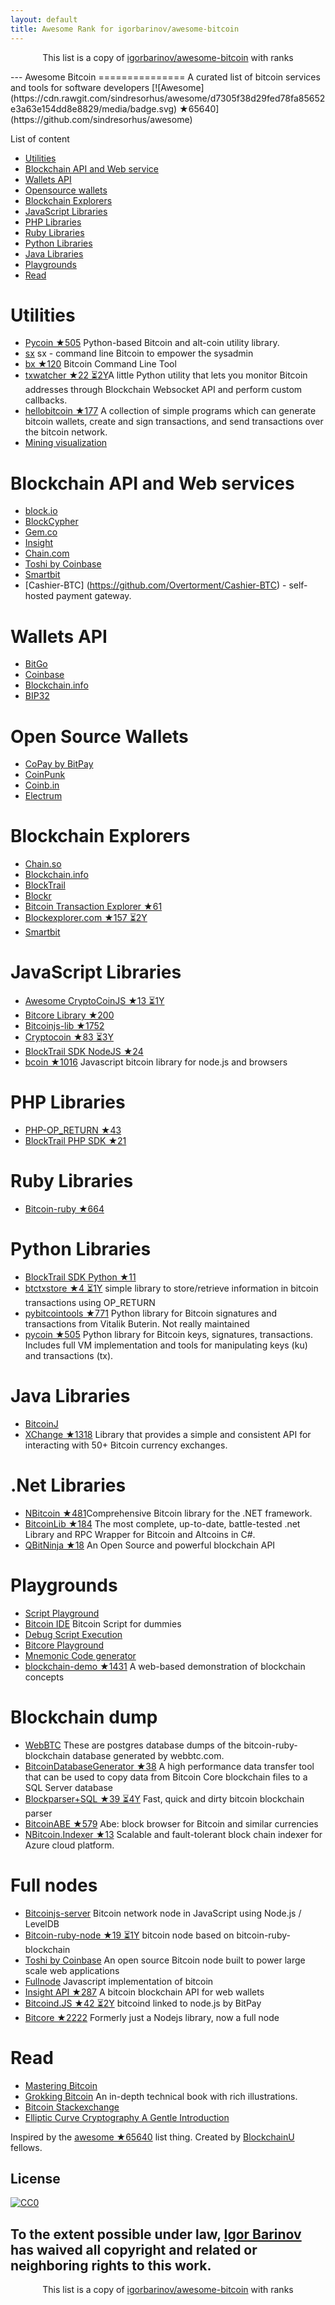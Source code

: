 ```yaml
---
layout: default
title: Awesome Rank for igorbarinov/awesome-bitcoin
---
```


<p align="center">
	This list is a copy of <a href="https://github.com/igorbarinov/awesome-bitcoin">igorbarinov/awesome-bitcoin</a> with ranks
</p>
---
Awesome Bitcoin
===============
A curated list of bitcoin services and tools for software developers
[![Awesome](https://cdn.rawgit.com/sindresorhus/awesome/d7305f38d29fed78fa85652e3a63e154dd8e8829/media/badge.svg) ★65640](https://github.com/sindresorhus/awesome)

List of content

- [Utilities](#utilities)
- [Blockchain API and Web service](#blockchain-api-and-web-services)
- [Wallets API](#wallets-api)
- [Opensource wallets](#open-source-wallets)
- [Blockchain Explorers](#blockchain-explorers)
- [JavaScript Libraries](#javascript-libraries)
- [PHP Libraries](#php-libraries)
- [Ruby Libraries](#ruby-libraries)
- [Python Libraries](#python-libraries)
- [Java Libraries](#java-libraries)
- [Playgrounds](#playgrounds)
- [Read](#read)


# Utilities
* [Pycoin ★505](https://github.com/richardkiss/pycoin) Python-based Bitcoin and alt-coin utility library.
* [sx](https://github.com/spesmilo/sx/) sx - command line Bitcoin to empower the sysadmin
* [bx ★120](https://github.com/libbitcoin/libbitcoin-explorer) Bitcoin Command Line Tool
* [txwatcher ★22 ⏳2Y](https://github.com/tsileo/txwatcher)A little Python utility that lets you monitor Bitcoin addresses through Blockchain Websocket API and perform custom callbacks.
* [hellobitcoin ★177](https://github.com/prettymuchbryce/hellobitcoin) A collection of simple programs which can generate bitcoin wallets, create and sign transactions, and send transactions over the bitcoin network.
* [Mining visualization](http://www.yogh.io/#mine:last)

# Blockchain API and Web services
* [block.io](https://block.io)
* [BlockCypher](http://www.blockcypher.com)
* [Gem.co](https://gem.co)
* [Insight](https://insight.is)
* [Chain.com](https://chain.com)
* [Toshi by Coinbase](https://toshi.io/)
* [Smartbit](https://www.smartbit.com.au)
* [Cashier-BTC] (https://github.com/Overtorment/Cashier-BTC) - self-hosted payment gateway.

# Wallets API
* [BitGo](https://www.bitgo.com/api/)
* [Coinbase](https://developers.coinbase.com)
* [Blockchain.info](https://blockchain.info/api)
* [BIP32](http://bip32.org)

# Open Source Wallets
* [CoPay by BitPay](https://copay.io/)
* [CoinPunk](https://coinpunk.com/)
* [Coinb.in](https://coinb.in)
* [Electrum](https://electrum.org/)

# Blockchain Explorers
* [Chain.so](http://chain.so)
* [Blockchain.info](https://blockchain.info)
* [BlockTrail](https://www.blocktrail.com/BTC) 
* [Blockr](https://blockr.io)
* [Bitcoin Transaction Explorer ★61](https://github.com/JornC/bitcoin-transaction-explorer)
* [Blockexplorer.com ★157 ⏳2Y](https://github.com/bitcoin-blockexplorer/old-blockexplorer-php)
* [Smartbit](https://www.smartbit.com.au)

# JavaScript Libraries
* [Awesome CryptoCoinJS ★13 ⏳1Y](https://github.com/cryptocoinjs/awesome-cryptocoinjs)
* [Bitcore Library ★200](https://github.com/bitpay/bitcore-lib)
* [Bitcoinjs-lib ★1752](https://github.com/bitcoinjs/bitcoinjs-lib)
* [Cryptocoin ★83 ⏳3Y](https://github.com/cryptocoinjs/cryptocoin)
* [BlockTrail SDK NodeJS ★24](https://github.com/blocktrail/blocktrail-sdk-nodejs)
* [bcoin ★1016](https://github.com/bcoin-org/bcoin) Javascript bitcoin library for node.js and browsers 

# PHP Libraries
* [PHP-OP_RETURN ★43](https://github.com/coinspark/php-OP_RETURN)
* [BlockTrail PHP SDK ★21](https://github.com/blocktrail/blocktrail-sdk-php)

# Ruby Libraries
* [Bitcoin-ruby ★664](https://github.com/lian/bitcoin-ruby)

# Python Libraries
* [BlockTrail SDK Python ★11](https://github.com/blocktrail/blocktrail-sdk-python)
* [btctxstore ★4 ⏳1Y](https://github.com/F483/btctxstore) simple library to store/retrieve information in bitcoin transactions using OP_RETURN
* [pybitcointools ★771](https://github.com/vbuterin/pybitcointools) Python library for Bitcoin signatures and transactions from Vitalik Buterin. Not really maintained
* [pycoin ★505](https://github.com/richardkiss/pycoin) Python library for Bitcoin keys, signatures, transactions. Includes full VM implementation and tools for manipulating keys (ku) and transactions (tx).

# Java Libraries
* [BitcoinJ](https://bitcoinj.github.io)
* [XChange ★1318](https://github.com/timmolter/XChange) Library that provides a simple and consistent API for interacting with 50+ Bitcoin currency exchanges.

# .Net Libraries
* [NBitcoin ★481](https://github.com/MetacoSA/NBitcoin)Comprehensive Bitcoin library for the .NET framework.
* [BitcoinLib ★184](https://github.com/GeorgeKimionis/BitcoinLib) The most complete, up-to-date, battle-tested .net Library and RPC Wrapper for Bitcoin and Altcoins in C#.
* [QBitNinja ★18](https://github.com/MetacoSA/QBitNinja) An Open Source and powerful blockchain API

# Playgrounds
* [Script Playground](http://www.crmarsh.com/script-playground/)
* [Bitcoin IDE](http://www.cs.princeton.edu/~tongbinw/bitcoinIDE/build/editor.html) Bitcoin Script for dummies
* [Debug Script Execution](https://webbtc.com/script)
* [Bitcore Playground](https://bitcore.io/playground/)
* [Mnemonic Code generator](https://dcpos.github.io/bip39/)
* [blockchain-demo ★1431](https://github.com/anders94/blockchain-demo) A web-based demonstration of blockchain concepts

# Blockchain dump
* [WebBTC](http://dumps.webbtc.com/bitcoin/) These are postgres database dumps of the bitcoin-ruby-blockchain database generated by webbtc.com.
* [BitcoinDatabaseGenerator ★38](https://github.com/ladimolnar/BitcoinDatabaseGenerator) A high performance data transfer tool that can be used to copy data from Bitcoin Core blockchain files to a SQL Server database
* [Blockparser+SQL ★39 ⏳4Y](https://github.com/mcdee/blockparser) Fast, quick and dirty bitcoin blockchain parser
* [BitcoinABE ★579](https://github.com/bitcoin-abe/bitcoin-abe) Abe: block browser for Bitcoin and similar currencies
* [NBitcoin.Indexer ★13](https://github.com/MetacoSA/NBitcoin.Indexer) Scalable and fault-tolerant block chain indexer for Azure cloud platform.

# Full nodes
* [Bitcoinjs-server](https://github.com/bitcoinjs/bitcoinjs-server) Bitcoin network node in JavaScript using Node.js / LevelDB
* [Bitcoin-ruby-node ★19 ⏳1Y](https://github.com/mhanne/bitcoin-ruby-node) bitcoin node based on bitcoin-ruby-blockchain
* [Toshi by Coinbase](https://toshi.io/) An open source Bitcoin node built to power large scale web applications
* [Fullnode](https://github.com/ryanxcharles/fullnode) Javascript implementation of bitcoin
* [Insight API ★287](https://github.com/bitpay/insight-api) A bitcoin blockchain API for web wallets
* [Bitcoind.JS ★42 ⏳2Y](https://github.com/bitpay/bitcoind.js) bitcoind linked to node.js by BitPay
* [Bitcore ★2222](https://github.com/bitpay/bitcore) Formerly just a Nodejs library, now a full node

# Read
* [Mastering Bitcoin](https://github.com/aantonop/bitcoinbook)
* [Grokking Bitcoin](https://www.manning.com/books/grokking-bitcoin) An in-depth technical book with rich illustrations.
* [Bitcoin Stackexchange](http://bitcoin.stackexchange.com)
* [Elliptic Curve Cryptography A Gentle Introduction](http://andrea.corbellini.name/2015/05/17/elliptic-curve-cryptography-a-gentle-introduction/)

Inspired by the [awesome ★65640](https://github.com/sindresorhus/awesome) list thing.
Created by [BlockchainU](http://blockchainu.co/) fellows.

## License

[![CC0](http://i.creativecommons.org/p/zero/1.0/88x31.png)](http://creativecommons.org/publicdomain/zero/1.0/)

To the extent possible under law, [Igor Barinov](https://github.com/igorbarinov/) has waived all copyright and related or neighboring rights to this work.
---
<p align="center">
	This list is a copy of <a href="https://github.com/igorbarinov/awesome-bitcoin">igorbarinov/awesome-bitcoin</a> with ranks
</p>
